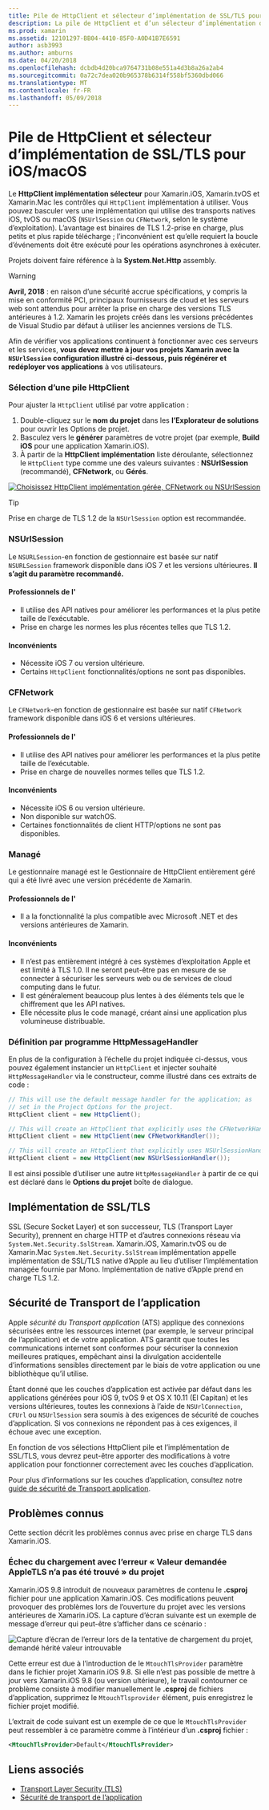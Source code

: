 ```yaml
---
title: Pile de HttpClient et sélecteur d’implémentation de SSL/TLS pour iOS/macOS
description: La pile de HttpClient et d’un sélecteur d’implémentation de SSL/TLS détermine l’implémentation de client HTTP et SSL/TLS qui sera utilisée par votre application iOS, tvOS ou macOS de Xamarin.
ms.prod: xamarin
ms.assetid: 12101297-BB04-4410-85F0-A0D41B7E6591
author: asb3993
ms.author: amburns
ms.date: 04/20/2018
ms.openlocfilehash: dcbdb4d20bca9764731b08e551a4d3b8a26a2ab4
ms.sourcegitcommit: 0a72c7dea020b965378b6314f558bf5360dbd066
ms.translationtype: MT
ms.contentlocale: fr-FR
ms.lasthandoff: 05/09/2018
---
```

# <a name="httpclient-stack-and-ssltls-implementation-selector-for-iosmacos"></a>Pile de HttpClient et sélecteur d’implémentation de SSL/TLS pour iOS/macOS

Le **HttpClient implémentation sélecteur** pour Xamarin.iOS, Xamarin.tvOS et Xamarin.Mac les contrôles qui `HttpClient` implémentation à utiliser. Vous pouvez basculer vers une implémentation qui utilise des transports natives iOS, tvOS ou macOS (`NSUrlSession` ou `CFNetwork`, selon le système d’exploitation). L’avantage est binaires de TLS 1.2-prise en charge, plus petits et plus rapide télécharge ; l’inconvénient est qu’elle requiert la boucle d’événements doit être exécuté pour les opérations asynchrones à exécuter.

Projets doivent faire référence à la **System.Net.Http** assembly.

> [!WARNING]
> **Avril, 2018** : en raison d’une sécurité accrue spécifications, y compris la mise en conformité PCI, principaux fournisseurs de cloud et les serveurs web sont attendus pour arrêter la prise en charge des versions TLS antérieures à 1.2.  Xamarin les projets créés dans les versions précédentes de Visual Studio par défaut à utiliser les anciennes versions de TLS.
>
> Afin de vérifier vos applications continuent à fonctionner avec ces serveurs et les services, **vous devez mettre à jour vos projets Xamarin avec la `NSUrlSession` configuration illustré ci-dessous, puis régénérer et redéployer vos applications** à vos utilisateurs.

<a name="Selecting-a-HttpClient-Stack" />

### <a name="selecting-a-httpclient-stack"></a>Sélection d’une pile HttpClient

Pour ajuster la `HttpClient` utilisé par votre application :

1. Double-cliquez sur le **nom du projet** dans les **l’Explorateur de solutions** pour ouvrir les Options de projet.
2. Basculez vers le **générer** paramètres de votre projet (par exemple, **Build iOS** pour une application Xamarin.iOS).
3. À partir de la **HttpClient implémentation** liste déroulante, sélectionnez le `HttpClient` type comme une des valeurs suivantes : **NSUrlSession** (recommandé), **CFNetwork**, ou  **Gérés**.

[![Choisissez HttpClient implémentation gérée, CFNetwork ou NSUrlSession](http-stack-images/http-xs-sml.png)](http-stack-images/http-xs.png#lightbox)

> [!TIP]
> Prise en charge de TLS 1.2 de la `NSUrlSession` option est recommandée.

<a name="NSUrlSession" />

### <a name="nsurlsession"></a>NSUrlSession

Le `NSURLSession`-en fonction de gestionnaire est basée sur natif `NSURLSession` framework disponible dans iOS 7 et les versions ultérieures. 
**Il s’agit du paramètre recommandé.**

#### <a name="pros"></a>Professionnels de l'

- Il utilise des API natives pour améliorer les performances et la plus petite taille de l’exécutable.
- Prise en charge les normes les plus récentes telles que TLS 1.2.

#### <a name="cons"></a>Inconvénients

- Nécessite iOS 7 ou version ultérieure.
- Certains `HttpClient` fonctionnalités/options ne sont pas disponibles.

<a name="CFNetwork" />

### <a name="cfnetwork"></a>CFNetwork

Le `CFNetwork`-en fonction de gestionnaire est basée sur natif `CFNetwork` framework disponible dans iOS 6 et versions ultérieures.

#### <a name="pros"></a>Professionnels de l'

- Il utilise des API natives pour améliorer les performances et la plus petite taille de l’exécutable.
- Prise en charge de nouvelles normes telles que TLS 1.2.

#### <a name="cons"></a>Inconvénients

- Nécessite iOS 6 ou version ultérieure.
- Non disponible sur watchOS.
- Certaines fonctionnalités de client HTTP/options ne sont pas disponibles.

<a name="Managed" />

### <a name="managed"></a>Managé

Le gestionnaire managé est le Gestionnaire de HttpClient entièrement géré qui a été livré avec une version précédente de Xamarin.

#### <a name="pros"></a>Professionnels de l'

- Il a la fonctionnalité la plus compatible avec Microsoft .NET et des versions antérieures de Xamarin.

#### <a name="cons"></a>Inconvénients

- Il n’est pas entièrement intégré à ces systèmes d’exploitation Apple et est limité à TLS 1.0. Il ne seront peut-être pas en mesure de se connecter à sécuriser les serveurs web ou de services de cloud computing dans le futur.
- Il est généralement beaucoup plus lentes à des éléments tels que le chiffrement que les API natives.
- Elle nécessite plus le code managé, créant ainsi une application plus volumineuse distribuable.

### <a name="programmatically-setting-the-httpmessagehandler"></a>Définition par programme HttpMessageHandler

En plus de la configuration à l’échelle du projet indiquée ci-dessus, vous pouvez également instancier un `HttpClient` et injecter souhaité `HttpMessageHandler` via le constructeur, comme illustré dans ces extraits de code :

```csharp
// This will use the default message handler for the application; as
// set in the Project Options for the project.
HttpClient client = new HttpClient();

// This will create an HttpClient that explicitly uses the CFNetworkHandler
HttpClient client = new HttpClient(new CFNetworkHandler());

// This will create an HttpClient that explicitly uses NSUrlSessionHandler
HttpClient client = new HttpClient(new NSUrlSessionHandler());
```

Il est ainsi possible d’utiliser une autre `HttpMessageHandler` à partir de ce qui est déclaré dans le **Options du projet** boîte de dialogue.

<a name="New-SSL-TLS-implementation-build-option" />
<a name="Selecting-a-SSL-TLS-implementation" />
<a name="Apple-TLS" />

## <a name="ssltls-implementation"></a>Implémentation de SSL/TLS

SSL (Secure Socket Layer) et son successeur, TLS (Transport Layer Security), prennent en charge HTTP et d’autres connexions réseau via `System.Net.Security.SslStream`. Xamarin.iOS, Xamarin.tvOS ou de Xamarin.Mac `System.Net.Security.SslStream` implémentation appelle implémentation de SSL/TLS native d’Apple au lieu d’utiliser l’implémentation managée fournie par Mono. Implémentation de native d’Apple prend en charge TLS 1.2.

<a name="App-Transport-Security" />

## <a name="app-transport-security"></a>Sécurité de Transport de l’application

Apple _sécurité du Transport application_ (ATS) applique des connexions sécurisées entre les ressources internet (par exemple, le serveur principal de l’application) et de votre application. ATS garantit que toutes les communications internet sont conformes pour sécuriser la connexion meilleures pratiques, empêchant ainsi la divulgation accidentelle d’informations sensibles directement par le biais de votre application ou une bibliothèque qu’il utilise.

Étant donné que les couches d’application est activée par défaut dans les applications générées pour iOS 9, tvOS 9 et OS X 10.11 (El Capitan) et les versions ultérieures, toutes les connexions à l’aide de `NSUrlConnection`, `CFUrl` ou `NSUrlSession` sera soumis à des exigences de sécurité de couches d’application. Si vos connexions ne répondent pas à ces exigences, il échoue avec une exception.

En fonction de vos sélections HttpClient pile et l’implémentation de SSL/TLS, vous devrez peut-être apporter des modifications à votre application pour fonctionner correctement avec les couches d’application.

Pour plus d’informations sur les couches d’application, consultez notre [guide de sécurité de Transport application](~/ios/app-fundamentals/ats.md).

## <a name="known-issues"></a>Problèmes connus

Cette section décrit les problèmes connus avec prise en charge TLS dans Xamarin.iOS.

### <a name="project-failed-to-load-with-error-requested-value-appletls-wasnt-found"></a>Échec du chargement avec l’erreur « Valeur demandée AppleTLS n’a pas été trouvé » du projet

Xamarin.iOS 9.8 introduit de nouveaux paramètres de contenu le **.csproj** fichier pour une application Xamarin.iOS. Ces modifications peuvent provoquer des problèmes lors de l’ouverture du projet avec les versions antérieures de Xamarin.iOS. La capture d’écran suivante est un exemple de message d’erreur qui peut-être s’afficher dans ce scénario :

![Capture d’écran de l’erreur lors de la tentative de chargement du projet, demandé hérité valeur introuvable](http-stack-images/tlserror-xs.png)

Cette erreur est due à l’introduction de le `MtouchTlsProvider` paramètre dans le fichier projet Xamarin.iOS 9.8. Si elle n’est pas possible de mettre à jour vers Xamarin.iOS 9.8 (ou version ultérieure), le travail contourner ce problème consiste à modifier manuellement le **.csproj** de fichiers d’application, supprimez le `MtouchTlsprovider` élément, puis enregistrez le fichier projet modifié.

L’extrait de code suivant est un exemple de ce que le `MtouchTlsProvider` peut ressembler à ce paramètre comme à l’intérieur d’un **.csproj** fichier :

```xml
<MtouchTlsProvider>Default</MtouchTlsProvider>
```

## <a name="related-links"></a>Liens associés

- [Transport Layer Security (TLS)](~/cross-platform/app-fundamentals/transport-layer-security.md)
- [Sécurité de transport de l’application](~/ios/app-fundamentals/ats.md)
